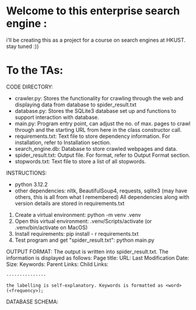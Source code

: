 # Welcome to this enterprise search engine :

i'll be creating this as a project for a course on search engines at HKUST. 
stay tuned :))

# To the TAs:
CODE DIRECTORY:
- crawler.py: Stores the functionality for crawling through the web and displaying data from database to spider_result.txt
- database.py: Stores the SQLite3 database set up and functions to support interaction with database.
- main.py: Program entry point, can adjust the no. of max. pages to crawl through and the starting URL from here in the class constructor call. 
- requirements.txt: Text file to store dependency information. For installation, refer to Installation section.
- search_engine.db: Database to store crawled webpages and data.
- spider_result.txt: Output file. For format, refer to Output Format section.
- stopwords.txt: Text file to store a list of all stopwords. 



INSTRUCTIONS:
- python 3.12.2
- other dependencies: nltk, BeautifulSoup4, requests, sqlite3 (may have others, this is all from what I remembered)
 All dependencies along with version details are stored in requirements.txt

1. Create a virtual environment: python -m venv .venv
2. Open this virtual environment: .venv/Scripts/activate (or .venv/bin/activate on MacOS)
3. Install requirements: pip install - r requirements.txt
4. Test program and get "spider_result.txt": python main.py


OUTPUT FORMAT:
The output is written into spider_result.txt. The information is displayed as follows:
    Page title:
    URL:
    Last Modification Date:
    Size: 
    Keywords: 
    Parent Links:
    Child Links:

    ---------------

    the labelling is self-explanatory. Keywords is formatted as <word>(<frequency>); 

DATABASE SCHEMA:


